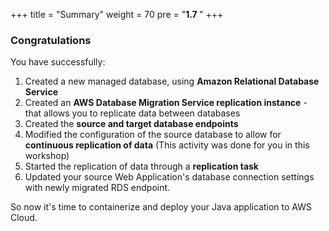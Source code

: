 +++
title = "Summary"
weight = 70
pre = "<b>1.7 </b>"
+++

### Congratulations

You have successfully:

1. Created a new managed database, using **Amazon Relational Database Service**
2. Created an **AWS Database Migration Service replication instance** - that allows you to replicate data between databases
3. Created the **source and target database endpoints**
4. Modified the configuration of the source database to allow for **continuous replication of data** (This activity was done for you in this workshop)
5. Started the replication of data through a **replication task**
6. Updated your source Web Application's database connection settings with newly migrated RDS endpoint.

So now it's time to containerize and deploy your Java application to AWS Cloud.
